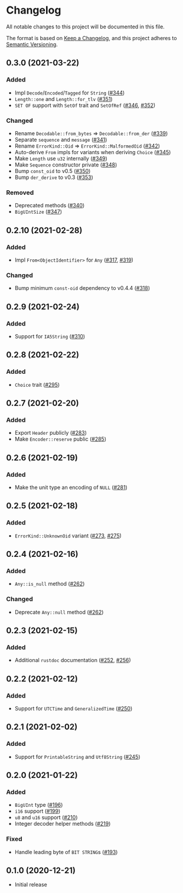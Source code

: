 # Changelog
All notable changes to this project will be documented in this file.

The format is based on [Keep a Changelog](https://keepachangelog.com/en/1.0.0/),
and this project adheres to [Semantic Versioning](https://semver.org/spec/v2.0.0.html).

## 0.3.0 (2021-03-22)
### Added
- Impl `Decode`/`Encoded`/`Tagged` for `String` ([#344])
- `Length::one` and `Length::for_tlv` ([#351])
- `SET OF` support with `SetOf` trait and `SetOfRef` ([#346], [#352])

### Changed
- Rename `Decodable::from_bytes` => `Decodable::from_der` ([#339])
- Separate `sequence` and `message` ([#341])
- Rename `ErrorKind::Oid` => `ErrorKind::MalformedOid` ([#342])
- Auto-derive `From` impls for variants when deriving `Choice` ([#345])
- Make `Length` use `u32` internally ([#349])
- Make `Sequence` constructor private ([#348])
- Bump `const_oid` to v0.5 ([#350])
- Bump `der_derive` to v0.3 ([#353])

### Removed
- Deprecated methods ([#340])
- `BigUIntSize` ([#347])

[#339]: https://github.com/RustCrypto/utils/pull/339
[#340]: https://github.com/RustCrypto/utils/pull/340
[#341]: https://github.com/RustCrypto/utils/pull/341
[#342]: https://github.com/RustCrypto/utils/pull/342
[#344]: https://github.com/RustCrypto/utils/pull/344
[#345]: https://github.com/RustCrypto/utils/pull/345
[#346]: https://github.com/RustCrypto/utils/pull/346
[#347]: https://github.com/RustCrypto/utils/pull/347
[#348]: https://github.com/RustCrypto/utils/pull/348
[#349]: https://github.com/RustCrypto/utils/pull/349
[#350]: https://github.com/RustCrypto/utils/pull/350
[#351]: https://github.com/RustCrypto/utils/pull/351
[#352]: https://github.com/RustCrypto/utils/pull/352
[#353]: https://github.com/RustCrypto/utils/pull/353

## 0.2.10 (2021-02-28)
### Added
- Impl `From<ObjectIdentifier>` for `Any` ([#317], [#319])

### Changed
- Bump minimum `const-oid` dependency to v0.4.4 ([#318])

[#317]: https://github.com/RustCrypto/utils/pull/317
[#318]: https://github.com/RustCrypto/utils/pull/318
[#319]: https://github.com/RustCrypto/utils/pull/319

## 0.2.9 (2021-02-24)
### Added
- Support for `IA5String` ([#310])

[#310]: https://github.com/RustCrypto/utils/pull/310

## 0.2.8 (2021-02-22)
### Added
- `Choice` trait ([#295])

[#295]: https://github.com/RustCrypto/utils/pull/295

## 0.2.7 (2021-02-20)
### Added
- Export `Header` publicly ([#283])
- Make `Encoder::reserve` public ([#285])

[#283]: https://github.com/RustCrypto/utils/pull/283
[#285]: https://github.com/RustCrypto/utils/pull/285

## 0.2.6 (2021-02-19)
### Added
- Make the unit type an encoding of `NULL` ([#281])

[#281]: https://github.com/RustCrypto/utils/pull/281

## 0.2.5 (2021-02-18)
### Added
- `ErrorKind::UnknownOid` variant ([#273], [#275])

[#273]: https://github.com/RustCrypto/utils/pull/273
[#275]: https://github.com/RustCrypto/utils/pull/275

## 0.2.4 (2021-02-16)
### Added
- `Any::is_null` method ([#262])

### Changed
- Deprecate `Any::null` method ([#262])

[#262]: https://github.com/RustCrypto/utils/pull/262

## 0.2.3 (2021-02-15)
### Added
- Additional `rustdoc` documentation ([#252], [#256])

[#252]: https://github.com/RustCrypto/utils/pull/252
[#256]: https://github.com/RustCrypto/utils/pull/256

## 0.2.2 (2021-02-12)
### Added
- Support for `UTCTime` and `GeneralizedTime` ([#250])

[#250]: https://github.com/RustCrypto/utils/pull/250

## 0.2.1 (2021-02-02)
### Added
- Support for `PrintableString` and `Utf8String` ([#245])

[#245]: https://github.com/RustCrypto/utils/pull/245

## 0.2.0 (2021-01-22)
### Added
- `BigUInt` type ([#196])
- `i16` support ([#199])
- `u8` and `u16` support ([#210])
- Integer decoder helper methods ([#219])

### Fixed
- Handle leading byte of `BIT STRING`s ([#193])

[#193]: https://github.com/RustCrypto/utils/pull/193
[#196]: https://github.com/RustCrypto/utils/pull/196
[#199]: https://github.com/RustCrypto/utils/pull/199
[#210]: https://github.com/RustCrypto/utils/pull/210
[#219]: https://github.com/RustCrypto/utils/pull/219

## 0.1.0 (2020-12-21)
- Initial release
